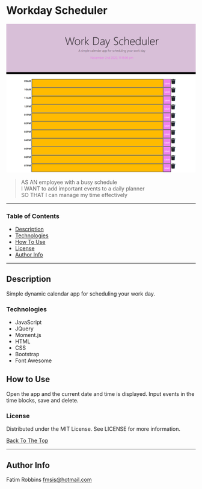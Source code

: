 # Workday Scheduler

<img src="Screenshot.PNG" alt="project image">


> AS AN employee with a busy schedule<br/>
  I WANT to add important events to a daily planner<br/> 
  SO THAT I can manage my time effectively

---

### Table of Contents


- [Description](#description)
- [Technologies](#technologies)
- [How To Use](#how-to-use)
- [License](#license)
- [Author Info](#author-info)

---

## Description

Simple dynamic calendar app for scheduling your work day.  

### Technologies

- JavaScript
- JQuery
- Moment.js
- HTML
- CSS
- Bootstrap
- Font Awesome

## How to Use

Open the app and the current date and time is displayed. Input events in the time blocks, save and delete.  

### License

Distributed under the MIT License. See LICENSE for more information.

[Back To The Top](#code-quiz)

---

## Author Info

Fatim Robbins
fmsis@hotmail.com